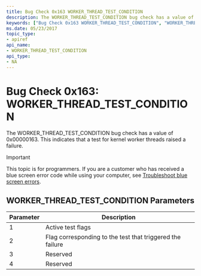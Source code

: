 ```yaml
---
title: Bug Check 0x163 WORKER_THREAD_TEST_CONDITION
description: The WORKER_THREAD_TEST_CONDITION bug check has a value of 0x00000163. This indicates that a test for kernel worker threads raised a failure.
keywords: ["Bug Check 0x163 WORKER_THREAD_TEST_CONDITION", "WORKER_THREAD_TEST_CONDITION"]
ms.date: 05/23/2017
topic_type:
- apiref
api_name:
- WORKER_THREAD_TEST_CONDITION
api_type:
- NA
---
```


# Bug Check 0x163: WORKER\_THREAD\_TEST\_CONDITION


The WORKER\_THREAD\_TEST\_CONDITION bug check has a value of 0x00000163. This indicates that a test for kernel worker threads raised a failure.

> [!IMPORTANT]
> This topic is for programmers. If you are a customer who has received a blue screen error code while using your computer, see [Troubleshoot blue screen errors](https://www.windows.com/stopcode).


## WORKER\_THREAD\_TEST\_CONDITION Parameters


| Parameter | Description                                               |
|-----------|-----------------------------------------------------------|
| 1         | Active test flags                                         |
| 2         | Flag corresponding to the test that triggered the failure |
| 3         | Reserved                                                  |
| 4         | Reserved                                                  |

 

 

 




